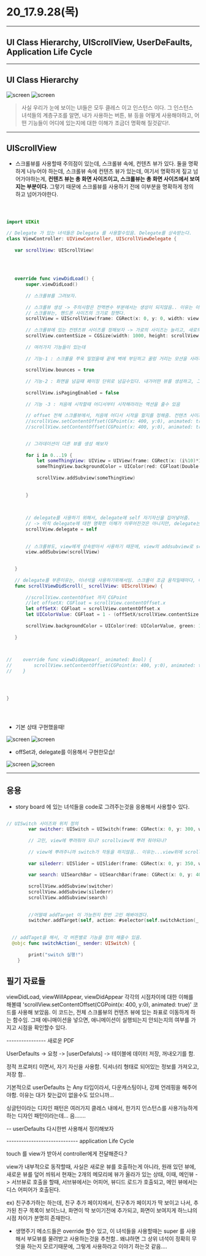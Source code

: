 # 20_17.9.28(목)

---

## UI Class Hierarchy, UIScrollView, UserDeFaults, Application Life Cycle 

---

## UI Class Hierarchy


<p align="center">

![screen](/study/image/Login.jpg) ![screen](/study/image/UIClassHierarchy.png)
 
</p>

> 사실 우리가 눈에 보이는 UI들은 모두 클레스 이고 인스턴스 이다. 그 인스턴스 녀석들의 계층구조를 알면, 내가 사용하는 버튼, 뷰 등을 어떻게 사용해야하고, 어떤 기능들이 어디에 있는지에 대한 이해가 조금더 명확해 질것같다!.

---

## UIScrollView

 - 스크롤뷰를 사용할때 주의점이 있는데, 스크롤뷰 속에, 컨텐츠 뷰가 있다. 둘을 명확하게 나누어야 하는데, 스크롤뷰 속에 컨텐츠 뷰가 있는데, 여기서 명확하게 짚고 넘어가야하는게, **컨텐츠 뷰는 총 화면 사이즈이고, 스크롤뷰는 총 화면 사이즈에서 보여지는 부분이다.** 그렇기 때문에 스크롤뷰를 사용하기 전에 이부분을 명확하게 정의 하고 넘어가야한다.

 
 ```swift
 


import UIKit

// Delegate 가 있는 녀석들은 Delegata 를 사용할수있음. Delegate를 상속받는다.
class ViewController: UIViewController, UIScrollViewDelegate {
    
    var scrollView: UIScrollView!
    
    
    
    
    override func viewDidLoad() {
        super.viewDidLoad()
        
        // 스크롤뷰를 그려보자.
        
        // 스크롤뷰 생성 -> 주의사항은 전역변수 부분에서는 생성이 되지않음.. 이유는 이때는 인스턴스를 만들기 위해서는 어떤 type가 필요한데, type가 정의되기 이전이다.
        // 스크롤뷰는, 핸드폰 사이즈의 크기로 정햇다.
        scrollView = UIScrollView(frame: CGRect(x: 0, y: 0, width: view.frame.size.width, height: view.frame.size.height))
        
        // 스크롤뷰에 있는 컨텐츠뷰 사이즈를 정해보자 -> 가로의 사이즈는 늘리고, 새로의 사이즈는 스크롤뷰와 같은 사이즈로 만들어줬다.
        scrollView.contentSize = CGSize(width: 1000, height: scrollView.frame.size.height)
        
        // 여러가지 기능들이 있는데
        
        // 기능-1 : 스크롤을 쭈욱 밀었을때 끝에 벽에 부딛히고 꿀렁 거리는 모션을 사라지게 할수 있다.
        
        scrollView.bounces = true
        
        // 기능-2 : 화면을 넘길때 페이징 단위로 넘길수있다. 내가어떤 뷰를 생성하고, 그 뷰의 페이징 단위로 50% 가 넘어가면 다음화면, 50% 미만이면 지금화면유지 되게 할수있음.
        
        scrollView.isPagingEnabled = false
        
        // 기능 -3 : 처음에 시작할때 어디서부터 시작해라라는 액션을 줄수 있음
        
        // offset 전체 스크롤뷰에서, 처음에 어디서 시작을 할지를 정해줌. 컨텐츠 사이즈의, 좌표를 찍어서 그곳으로 가게하는 애니메이션을 줄수있음. 이때 주의할점은 이녀석을 언제 불러오느냐에 따라서 애니메이션이 실행되고, 실행되지 않고가 결정됨, 모든 화면을 다 불러오고 나서 실행할것인지, 화면이 시작전에 실행되서 화면이 딱 눈에 보일때 나타나게 할것인지 고민해주어야하는 시점차이가옴.. viewdidload 말그대로, 모든 뷰들이 로드 되고난 이후니까, 화면이 눈에 보이고 실행되서 애니메이션이 실질적으로 보이지않음.
        //scrollView.setContentOffset(CGPoint(x: 400, y:0), animated: true)
        //scrollView.setContentOffset(CGPoint(x: 400, y:0), animated: true)

        
        // 그라데이션이 다른 뷰를 생성 해보자
        
        for i in 0...19 {
            let someThingView: UIView = UIView(frame: CGRect(x: (i%10)*100, y: (i/10)*100, width: 100, height: 100))
            someThingView.backgroundColor = UIColor(red: CGFloat(Double(i)*5/255.0), green: CGFloat(Double(i)*5/255.0), blue: CGFloat(Double(i)*5/255.0), alpha: 0.7)
            
            scrollView.addSubview(someThingView)
            
            
        }
        
        
        
        // delegate를 사용하기 위해서, delegate에 self 자기자신을 집어넣어줌.
        // -> 아직 delegate에 대한 명확한 이해가 이루어진것은 아니지만, delegate는 UIView가 해야할 일을 UIController가 대신해준다..? 정도로 이해해보자.
        scrollView.delegate = self
        
        
        // 스크롤뷰도, view에게 상속받아서 사용하기 때문에, view의 addsubview로 scrollview를 뿌려준다.
        view.addSubview(scrollView)

        
    }
    
    // delegate를 부른이유는, 이녀석을 사용하기위해서임. 스크롤이 조금 움직일때마다, 이녀석의 바로 호출된다
    func scrollViewDidScroll(_ scrollView: UIScrollView) {
        
        //scrollView.contentOfset 까지 CGPoint
        //let offsetX: CGFloat = scrollView.contentOffset.x
        let offSetX: CGFloat = scrollView.contentOffset.x
        let UIColorValue: CGFloat = 1 - (offSetX/scrollView.contentSize.width)
        
        scrollView.backgroundColor = UIColor(red: UIColorValue, green: 100/255, blue: 100/255, alpha: 1)
        
    }

    
    
//    override func viewDidAppear(_ animated: Bool) {
//        scrollView.setContentOffset(CGPoint(x: 400, y:0), animated: true)
//    }




}



 
 
 ```
 
 
  - 기본 상태 구현했을때!
   
<p align="center">

![screen](/study/image/Login.jpg) ![screen](/study/image/UIScroll.jpg)
 
</p>

- offSet과, delegate를 이용해서 구현한모습!

<p align="center">

![screen](/study/image/offSet.jpg) ![screen](/study/image/offSet-1.jpg)
 
</p>






---

## 응용 

- story board 에 있는 녀석들을 code로 그려주는것을 응용해서 사용할수 있다.


```swift

// UISwitch 사이즈와 위치 정의
        var switcher: UISwitch = UISwitch(frame: CGRect(x: 0, y: 300, width: 100, height: 100))
        
        // 고민, view에 뿌려줘야 되나? scrollview에 뿌려 줘야되나?
        
        // view에 뿌려주니까 switch가 작동을 하지않음.. 이유는...view위에 scrollView가 있다고 생각해야겠다.
        
        var silederr: UISlider = UISlider(frame: CGRect(x: 0, y: 350, width: 500, height: 100))
        
        var search: UISearchBar = UISearchBar(frame: CGRect(x: 0, y: 400, width: 100, height: 100))
        
        scrollView.addSubview(switcher)
        scrollView.addSubview(silederr)
        scrollView.addSubview(search)
        
        
        //어떨때 addTarget 이 가능한지 한번 고민 해봐야겠다.
        switcher.addTarget(self, action: #selector(self.switchAction(_:)), for: .touchUpInside)
        
  
  // addTaget을 해서, 각 버튼별로 기능을 정의 해줄수 있음.       
  @objc func switchAction(_ sender: UISwitch) {
        
        print("switch 실행!")
    }

```














## 필기 자료들 
   viewDidLoad, viewWillAppear, viewDidAppear 각각의 시점차이에 대한 이해를 해볼떄 'scrollView.setContentOffset(CGPoint(x: 400, y:0), animated: true)' 코드를 사용해 보았음. 이 코드는, 전체 스크롤뷰의 컨텐츠 뷰에 있는 좌표로 이동하게 하는 함수임. 그때 에니매이션을 넣으면, 애니메이션이 실행되는지 안되는지의 여부를 가지고 시점을 확인할수 있다. 
  
  
  
  
  
   ---------------- 새로운 PDF
  
  
  UserDefaults -> 요청 -> [userDefaluts] -> 테이블에 데이터 저장, 꺼내오기를 함. 
  
  정적 프로퍼티 이면서, 자기 자신을 사용함. 딕셔너리 형태로 되어있는 정보를 가져오고, 저장 함..
  
  
  기본적으로 userDefaults 는 Any 타입이라서, 다운캐스팅이나, 강제 언레핑을 해주어야함. 이유는 대가 찾는값이 없을수도 있으니까... 
  
  
  
 싱글턴이라는 디자인 패턴은 여러가지 클레스 내에서, 한가지 인스턴스를 사용가능하게 하는 디자인 패턴이라는데... 음.......
 
 
 
-- userDefaults 다시한번 사용해서 정리해보자

----------------------------- application Life Cycle

touch 를 view가 받아서 controller에게 전달해준다.? 



view가 내부적으로 동작할때, 사실은 새로운 뷰를 호출하는게 아니라, 원래 있던 뷰에, 새로운 뷰를 덮어 씌워서 현재는 2개의 메모리에 뷰가 올라가 있는 상태, 이때, 메인뷰 -> 서브뷰로 호출을 할때, 서브뷰에서는 어피어, 뷰디드 로드가 호출되고, 메인 뷰에서는 디스 어피어가 호출된다. 

ex) 친구추가하는 하는데, 친구 추가 페이지에서, 친구추가 페이지가 딱 보이고 나서, 추가된 친구 목록이 보이느냐, 화면이 딱 보이기전에 추가되고, 화면이 보여지게 하느냐의 시점 차이가 분명히 존재한다.


 - 생명주기 메소드들은 override 할수 있고, 이 녀석들을 사용할때는 super 를 사용해서 부모뷰를 물려받고 사용하는것을 추천함.. 왜냐하면 그 상위 녀석이 정확히 무엇을 하는지 모르기때문에, 그렇게 사용하라고 이야기 하는것 같음.... 

 
 


  
  